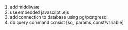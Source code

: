 1. add middlware
2. use embedded javascript .ejs
3. add connection to database using pg/postgresql
4. db.query command consist [sql, params, const/variable]